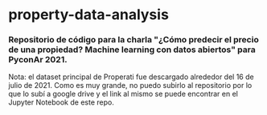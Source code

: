 # property-data-analysis
### Repositorio de código para la charla "¿Cómo predecir el precio de una propiedad? Machine learning con datos abiertos" para PyconAr 2021.

Nota: el dataset principal de Properati fue descargado alrededor del 16 de julio de 2021. Como es muy grande, no puedo subirlo al repositorio por lo que lo subí a google drive y el link al mismo se puede encontrar en el Jupyter Notebook de este repo.
